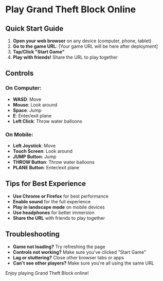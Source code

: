 # Play Grand Theft Block Online

## Quick Start Guide

1. **Open your web browser** on any device (computer, phone, tablet)
2. **Go to the game URL**: [Your game URL will be here after deployment]
3. **Tap/Click "Start Game"**
4. **Play with friends!** Share the URL to play together

## Controls

### On Computer:
- **WASD**: Move
- **Mouse**: Look around
- **Space**: Jump
- **E**: Enter/exit plane
- **Left Click**: Throw water balloons

### On Mobile:
- **Left Joystick**: Move
- **Touch Screen**: Look around
- **JUMP Button**: Jump
- **THROW Button**: Throw water balloons
- **PLANE Button**: Enter/exit plane

## Tips for Best Experience

- **Use Chrome or Firefox** for best performance
- **Enable sound** for the full experience
- **Play in landscape mode** on mobile devices
- **Use headphones** for better immersion
- **Share the URL** with friends to play together

## Troubleshooting

- **Game not loading?** Try refreshing the page
- **Controls not working?** Make sure you've clicked "Start Game"
- **Lag or stuttering?** Close other browser tabs or apps
- **Can't see other players?** Make sure you're all using the same URL

Enjoy playing Grand Theft Block online! 